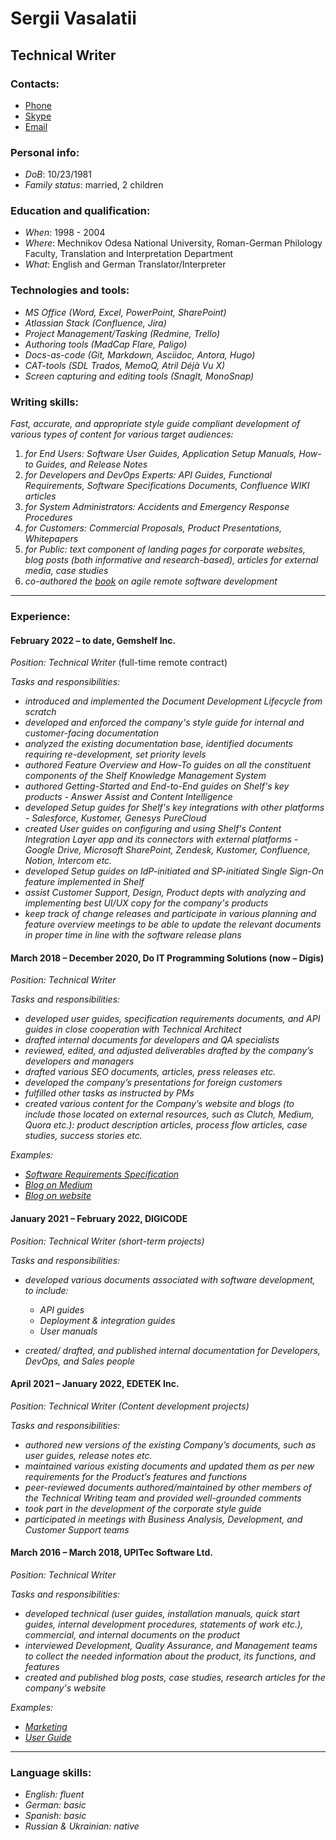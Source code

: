 # Sergii Vasalatii

## Technical Writer

### Contacts: 

- <a href="tel:+380984376962">Phone</a>
- <a href="skype:Odessiter?call">Skype</a>
- <a href="mailto:svasalatii@gmail.com">Email</a>

### Personal info: 

* *DoB*: 10/23/1981
* *Family status*: married, 2 children

### Education and qualification:  

- *When*: 1998 - 2004 
- *Where*: Mechnikov Odesa National University, Roman-German Philology Faculty, Translation and Interpretation Department
- *What*: English and German Translator/Interpreter

### Technologies and tools:

* *MS Office (Word, Excel, PowerPoint, SharePoint)*
* *Atlassian Stack (Confluence, Jira)*
* *Project Management/Tasking (Redmine, Trello)*
* *Authoring tools (MadCap Flare, Paligo)*
* *Docs-as-code (Git, Markdown, Asciidoc, Antora, Hugo)*
* *CAT-tools (SDL Trados, MemoQ, Atril Déjà Vu X)*
* *Screen capturing and editing tools (SnagIt, MonoSnap)*

### Writing skills:

*Fast, accurate, and appropriate style guide compliant development of various types of content for various target audiences:*

1. *for End Users: Software User Guides, Application Setup Manuals, How-to Guides, and Release Notes*
2. *for Developers and DevOps Experts: API Guides, Functional Requirements, Software Specifications Documents, Confluence WIKI articles*
3. *for System Administrators: Accidents and Emergency Response Procedures*
4. *for Customers: Commercial Proposals, Product Presentations, Whitepapers*
5. *for Public: text component of landing pages for corporate websites, blog posts (both informative and research-based), articles for external media, case studies*
6. *co-authored the [book](https://www.amazon.com/Agile-Remote-Software-Development-Practical-ebook/dp/B088TRFW5F) on agile remote software development*
---
### Experience:

#### February 2022 – to date, Gemshelf Inc.

*Position: Technical Writer* (full-time remote contract)

*Tasks and responsibilities:*

* *introduced and implemented the Document Development Lifecycle from scratch*
* *developed and enforced the company's style guide for internal and customer-facing documentation*
* *analyzed the existing documentation base, identified documents requiring re-development, set priority levels*
* *authored Feature Overview and How-To guides on all the constituent components of the Shelf Knowledge Management System*
* *authored Getting-Started and End-to-End guides on Shelf's key products - Answer Assist and Content Intelligence*
* *developed Setup guides for Shelf's key integrations with other platforms - Salesforce, Kustomer, Genesys PureCloud*
* *created User guides on configuring and using Shelf's Content Integration Layer app and its connectors with external platforms - Google Drive, Microsoft SharePoint, Zendesk, Kustomer, Confluence, Notion, Intercom etc.*
* *developed Setup guides on IdP-initiated and SP-initiated Single Sign-On feature implemented in Shelf*
* *assist Customer Support, Design, Product depts with analyzing and implementing best UI/UX copy for the company's products*
* *keep track of change releases and participate in various planning and feature overview meetings to be able to update the relevant documents in proper time in line with the software release plans*

#### March 2018 – December 2020,	Do IT Programming Solutions (now – Digis)

*Position: Technical Writer*

*Tasks and responsibilities:*

* *developed user guides, specification requirements documents, and API guides in close cooperation with Technical Architect*
* *drafted internal documents for developers and QA specialists*
* *reviewed, edited, and adjusted deliverables drafted by the company’s developers and managers*
* *drafted various SEO documents, articles, press releases etc.* 
* *developed the company’s presentations for foreign customers* 
* *fulfilled other tasks as instructed by PMs*
* *created various content for the Company’s website and blogs (to include those located on external resources, such as Clutch, Medium, Quora etc.): product description articles, process flow articles, case studies, success stories etc.*

*Examples:*

* *[Software Requirements Specification](**https://docs.google.com/document/d/13avZT-4zEs42rdlRJTp92m6I98UhNcikinTK69fHLJc/edit#**)*
* *[Blog on Medium](https://digis.medium.com/)*
* *[Blog on website](https://digiscorp.com/discovery-and-digital-landscaping-everything-you-need-to-know-to-launch-your-startup-successfully/)*


#### January 2021 – February 2022, 	DIGICODE

*Position: Technical Writer (short-term projects)*

*Tasks and responsibilities:*

* *developed various documents associated with software development, to include:*
  * *API guides*
  * *Deployment & integration guides*
  * *User manuals*

*  *created/ drafted, and published internal documentation for Developers, DevOps, and Sales people*


#### April 2021 – January 2022, 	EDETEK Inc.

*Position: Technical Writer (Content development projects)*

*Tasks and responsibilities:*

* *authored new versions of the existing Company’s documents, such as user guides, release notes etc.*
* *maintained various existing documents and updated them as per new requirements for the Product’s features and functions*
* *peer-reviewed documents authored/maintained by other members of the Technical Writing team and provided well-grounded comments*
* *took part in the development of the corporate style guide*
* *participated in meetings with Business Analysis, Development, and Customer Support teams*


#### March 2016 – March 2018,   UPITec Software Ltd.

*Position: Technical Writer*

*Tasks and responsibilities:*

  - *developed technical (user guides, installation manuals, quick start guides, internal development procedures, statements of work etc.), commercial, and internal documents on the product*
  - *interviewed Development, Quality Assurance, and Management teams to collect the needed information about the product, its functions, and features*
  - *created and published blog posts, case studies, research articles for the company's website*

*Examples:*

* *[Marketing](**https://drive.google.com/open?id=0Bwcd_OJ7rbbOcWRHMXpHUHZ6VXgyY1BST3pOcEx5TFlISDVj**)* 
* *[User Guide](**https://drive.google.com/open?id=0Bwcd_OJ7rbbOOXhpR2VqaEtUVWRxWUxjdWd5Vi1ubEdGd0lv**)*


---
### Language skills:

* *English: fluent*
* *German: basic*
* *Spanish: basic*
* *Russian & Ukrainian: native*

